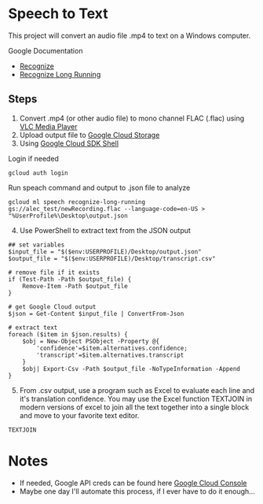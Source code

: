 # Speech to Text
This project will convert an audio file .mp4 to text on a Windows computer.

Google Documentation
- [Recognize](https://cloud.google.com/sdk/gcloud/reference/ml/speech/recognize)
- [Recognize Long Running](https://cloud.google.com/sdk/gcloud/reference/ml/speech/recognize-long-running)

## Steps
1) Convert .mp4 (or other audio file) to mono channel FLAC (.flac) using [VLC Media Player](https://www.videolan.org/vlc/index.html)
2) Upload output file to [Google Cloud Storage](https://console.cloud.google.com/storage/browser?project=test-project-200421&folder&organizationId)
3) Using [Google Cloud SDK Shell](https://cloud.google.com/sdk/docs/quickstart-windows)

Login if needed 
``` 
gcloud auth login
```
Run speach command and output to .json file to analyze
```
gcloud ml speech recognize-long-running gs://alec_test/newRecording.flac --language-code=en-US > "%UserProfile%\Desktop\output.json
```
4) Use PowerShell to extract text from the JSON output
```
## set variables
$input_file = "$($env:USERPROFILE)/Desktop/output.json" 
$output_file = "$($env:USERPROFILE)/Desktop/transcript.csv" 

# remove file if it exists
if (Test-Path -Path $output_file) {
    Remove-Item -Path $output_file
}

# get Google Cloud output
$json = Get-Content $input_file | ConvertFrom-Json 

# extract text
foreach ($item in $json.results) {
    $obj = New-Object PSObject -Property @{
        'confidence'=$item.alternatives.confidence;
        'transcript'=$item.alternatives.transcript 
    }
    $obj| Export-Csv -Path $output_file -NoTypeInformation -Append
}
```
5) From .csv output, use a program such as Excel to evaluate each line and it's translation confidence. You may use the Excel function TEXTJOIN in modern versions of excel to join all the text together into a single block and move to your favorite text editor.
```
TEXTJOIN
```

# Notes
- If needed, Google API creds can be found here [Google Cloud Console](https://console.cloud.google.com/apis/credentials)
- Maybe one day I'll automate this process, if I ever have to do it enough...

